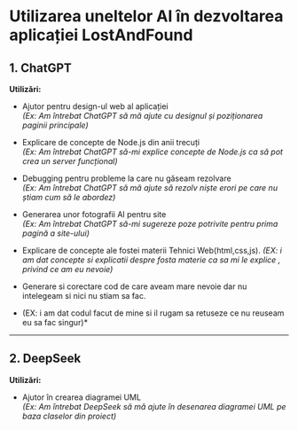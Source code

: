 # Utilizarea uneltelor AI în dezvoltarea aplicației LostAndFound

## 1. ChatGPT

**Utilizări:**

- Ajutor pentru design-ul web al aplicației  
  *(Ex: Am întrebat ChatGPT să mă ajute cu designul și poziționarea paginii principale)*

- Explicare de concepte de Node.js din anii trecuți  
  *(Ex: Am întrebat ChatGPT să-mi explice concepte de Node.js ca să pot crea un server funcțional)*

- Debugging pentru probleme la care nu găseam rezolvare  
  *(Ex: Am întrebat ChatGPT să mă ajute să rezolv niște erori pe care nu știam cum să le abordez)*

- Generarea unor fotografii AI pentru site  
  *(Ex: Am întrebat ChatGPT să-mi sugereze poze potrivite pentru prima pagină a site-ului)*

-  Explicare de concepte ale fostei materii Tehnici Web(html,css,js).
  *(EX: i am dat concepte si explicatii despre fosta materie ca sa mi le explice , privind ce am eu nevoie)*

-   Generare si corectare cod de care aveam mare nevoie dar nu intelegeam si nici nu stiam sa fac.
  *  (EX: i am dat codul facut de mine si il rugam sa retuseze ce nu reuseam eu sa fac singur)*

---

## 2. DeepSeek

**Utilizări:**

- Ajutor în crearea diagramei UML  
  *(Ex: Am întrebat DeepSeek să mă ajute în desenarea diagramei UML pe baza claselor din proiect)*
